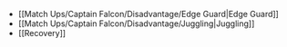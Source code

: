 - [[Match Ups/Captain Falcon/Disadvantage/Edge Guard|Edge Guard]]
- [[Match Ups/Captain Falcon/Disadvantage/Juggling|Juggling]]
- [[Recovery]]